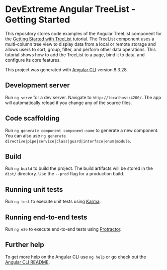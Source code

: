 # DevExtreme Angular TreeList - Getting Started 

This repository stores code examples of the Angular TreeList component for the [Getting Started with TreeList](https://js.devexpress.com/Documentation/Guide/UI_Components/TreeList/Getting_Started_with_TreeList/) tutorial. The TreeList component uses a multi-column tree view to display data from a local or remote storage and allows users to sort, group, filter, and perform other data operations. This tutorial shows how to add the TreeList to a page, bind it to data, and configure its core features.

This project was generated with [Angular CLI](https://github.com/angular/angular-cli) version 8.3.28.

## Development server

Run `ng serve` for a dev server. Navigate to `http://localhost:4200/`. The app will automatically reload if you change any of the source files.

## Code scaffolding

Run `ng generate component component-name` to generate a new component. You can also use `ng generate directive|pipe|service|class|guard|interface|enum|module`.

## Build

Run `ng build` to build the project. The build artifacts will be stored in the `dist/` directory. Use the `--prod` flag for a production build.

## Running unit tests

Run `ng test` to execute unit tests using [Karma](https://karma-runner.github.io).

## Running end-to-end tests

Run `ng e2e` to execute end-to-end tests using [Protractor](http://www.protractortest.org/).

## Further help

To get more help on the Angular CLI use `ng help` or go check out the [Angular CLI README](https://github.com/angular/angular-cli/blob/master/README.md).